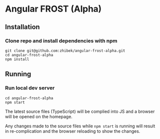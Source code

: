 # Angular FROST (Alpha)


## Installation

### Clone repo and install dependencies with npm

    git clone git@github.com:zhibek/angular-frost-alpha.git
    cd angular-frost-alpha
    npm install


## Running

### Run local dev server

    cd angular-frost-alpha
    npm start

The latest source files (TypeScript) will be complied into JS and a browser will be opened on the homepage.

Any changes made to the source files while `npm start` is running will result in re-complication and the browser reloading to show the changes.